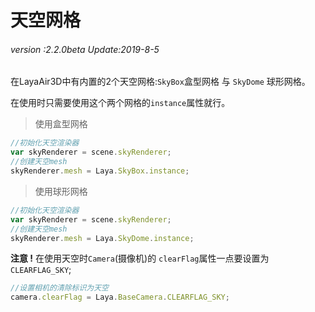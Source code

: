 # 天空网格

###### *version :2.2.0beta   Update:2019-8-5*

在LayaAir3D中有内置的2个天空网格:`SkyBox`盒型网格 与 `SkyDome` 球形网格。

在使用时只需要使用这个两个网格的`instance`属性就行。

> 使用盒型网格

```typescript
//初始化天空渲染器
var skyRenderer = scene.skyRenderer;
//创建天空mesh
skyRenderer.mesh = Laya.SkyBox.instance;
```

> 使用球形网格

```typescript
//初始化天空渲染器
var skyRenderer = scene.skyRenderer;
//创建天空mesh
skyRenderer.mesh = Laya.SkyDome.instance;
```

**注意 !** 在使用天空时`Camera`(摄像机)的 `clearFlag`属性一点要设置为 `CLEARFLAG_SKY`;

```typescript
//设置相机的清除标识为天空
camera.clearFlag = Laya.BaseCamera.CLEARFLAG_SKY;
```

